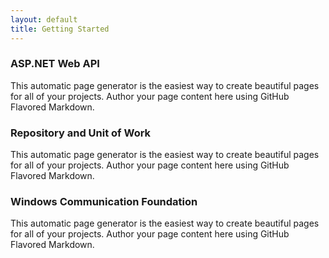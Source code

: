 ```yaml
---
layout: default
title: Getting Started
---
```


### ASP.NET Web API
This automatic page generator is the easiest way to create beautiful pages for all of your projects. Author your page content here using GitHub Flavored Markdown.

### Repository and Unit of Work
This automatic page generator is the easiest way to create beautiful pages for all of your projects. Author your page content here using GitHub Flavored Markdown.

### Windows Communication Foundation
This automatic page generator is the easiest way to create beautiful pages for all of your projects. Author your page content here using GitHub Flavored Markdown.

